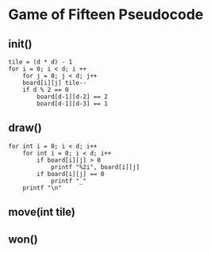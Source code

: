 # Game of Fifteen Pseudocode

## init()
	
	tile = (d * d) - 1
	for i = 0; i < d; i ++
		for j = 0; j < d; j++
		board[i][j] tile--
		if d % 2 == 0
			board[d-1][d-2] == 2
			board[d-1][d-3] == 1


## draw()

	for int i = 0; i < d; i++
		for int i = 0; i < d; i++
			if board[i][j] > 0
				printf "%2i", board[i][j]
			if board[i][j] == 0
				printf "_"
		printf "\n"



## move(int tile)



## won()

